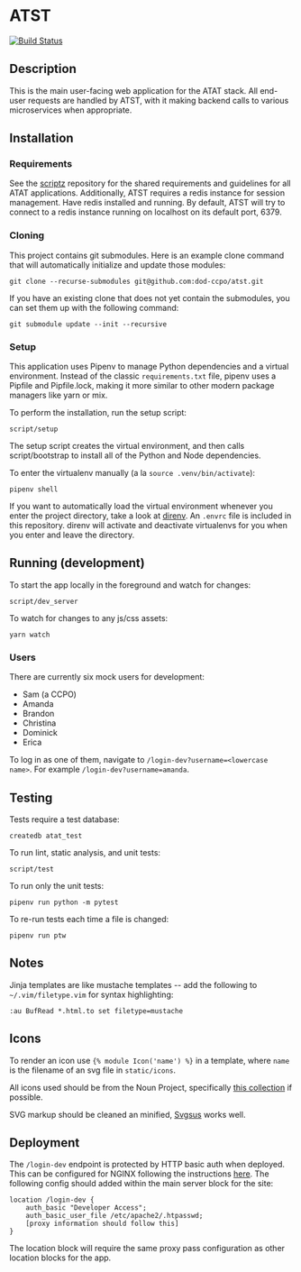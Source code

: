 # ATST

[![Build Status](https://travis-ci.org/dod-ccpo/atst.svg?branch=master)](https://travis-ci.org/dod-ccpo/atst)

## Description

This is the main user-facing web application for the ATAT stack. All end-user
requests are handled by ATST, with it making backend calls to various
microservices when appropriate.

## Installation

### Requirements
See the [scriptz](https://github.com/dod-ccpo/scriptz) repository for the shared
requirements and guidelines for all ATAT applications.
Additionally, ATST requires a redis instance for session management. Have redis
installed and running. By default, ATST will try to connect to a redis instance
running on localhost on its default port, 6379.

### Cloning
This project contains git submodules. Here is an example clone command that will
automatically initialize and update those modules:

    git clone --recurse-submodules git@github.com:dod-ccpo/atst.git

If you have an existing clone that does not yet contain the submodules, you can
set them up with the following command:

    git submodule update --init --recursive

### Setup
This application uses Pipenv to manage Python dependencies and a virtual
environment. Instead of the classic `requirements.txt` file, pipenv uses a
Pipfile and Pipfile.lock, making it more similar to other modern package managers
like yarn or mix.

To perform the installation, run the setup script:

    script/setup

The setup script creates the virtual environment, and then calls script/bootstrap
to install all of the Python and Node dependencies.

To enter the virtualenv manually (a la `source .venv/bin/activate`):

    pipenv shell

If you want to automatically load the virtual environment whenever you enter the
project directory, take a look at [direnv](https://direnv.net/).  An `.envrc`
file is included in this repository.  direnv will activate and deactivate
virtualenvs for you when you enter and leave the directory.


## Running (development)

To start the app locally in the foreground and watch for changes:

    script/dev_server

To watch for changes to any js/css assets:

    yarn watch

### Users

There are currently six mock users for development:

- Sam (a CCPO)
- Amanda
- Brandon
- Christina
- Dominick
- Erica

To log in as one of them, navigate to `/login-dev?username=<lowercase name>`. For example `/login-dev?username=amanda`.

## Testing

Tests require a test database:

```
createdb atat_test
```

To run lint, static analysis, and unit tests:

    script/test

To run only the unit tests:

    pipenv run python -m pytest

To re-run tests each time a file is changed:

    pipenv run ptw

## Notes

Jinja templates are like mustache templates -- add the
following to `~/.vim/filetype.vim` for syntax highlighting:

    :au BufRead *.html.to set filetype=mustache


## Icons
To render an icon use `{% module Icon('name') %}` in a template, where `name` is the filename of an svg file in `static/icons`.

All icons used should be from the Noun Project, specifically [this collection](https://thenounproject.com/monstercritic/collection/tinicons-a-set-of-tiny-icons-perfect-for-ui-elemen/) if possible.

SVG markup should be cleaned an minified, [Svgsus](http://www.svgs.us/) works well.

## Deployment

The `/login-dev` endpoint is protected by HTTP basic auth when deployed. This can be configured for NGINX following the instructions [here](https://docs.nginx.com/nginx/admin-guide/security-controls/configuring-http-basic-authentication/). The following config should added within the main server block for the site:

```
location /login-dev {
    auth_basic "Developer Access";
    auth_basic_user_file /etc/apache2/.htpasswd;
    [proxy information should follow this]
}
```

The location block will require the same proxy pass configuration as other location blocks for the app.
